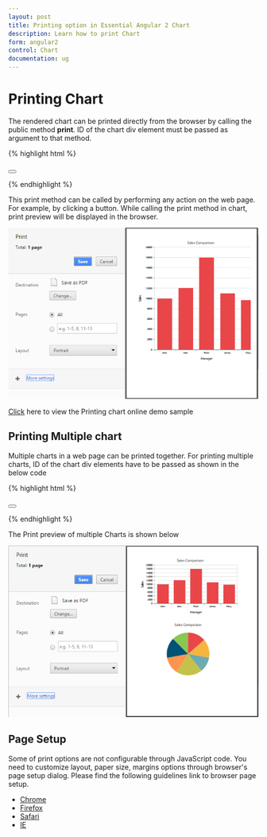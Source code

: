 ```yaml
---
layout: post
title: Printing option in Essential Angular 2 Chart
description: Learn how to print Chart 
form: angular2
control: Chart
documentation: ug
---
```


# Printing Chart
The rendered chart can be printed directly from the browser by calling the public method **print**. ID of the chart div element must be passed as argument to that method.

{% highlight html %}

<button type="button" onclick="print()" ></button> 
<ej-chart id="container">
</ej-chart>
<script>
function print() {
var chartObj = $("#container").ejChart("instance");
chartObj.print("container");
        }
</script>
</body>

{% endhighlight %}

This print method can be called by performing any action on the web page. For example, by clicking a button. While calling the print method in chart, print preview will be displayed in the browser.

![](Printing_images/Printing_img1.png)

[Click](http://ng2jq.syncfusion.com/#/chart/export) here to view the Printing chart online demo sample

## Printing Multiple chart

Multiple charts in a web page can be printed together. For printing multiple charts, ID of the chart div elements have to be passed as shown in the below code 


{% highlight html %}

<button type="button" onclick="print()" ></button> 
<ej-chart id="container1">
</ej-chart>
<ej-chart id="container2">
</ej-chart>
<script>
function print() {
var chartObj = $("#container1").ejChart("instance");
chartObj.print("container1","container2");
        }
</script>
</body>

{% endhighlight %}

The Print preview of multiple Charts is shown below 

![](Printing_images/Printing_img2.png)

## Page Setup

Some of print options are not configurable through JavaScript code. You need to customize layout, paper size, margins options through browser's page setup dialog. Please find the following guidelines link to browser page setup.

* [Chrome](https://support.google.com/chrome/answer/1379552?hl=en)
* [Firefox](https://support.mozilla.org/en-US/kb/how-print-web-pages-firefox)
* [Safari](http://www.mintprintables.com/print-tips/adjust-margins-osx/)
* [IE](http://www.helpteaching.com/help/print/index.htm) 

